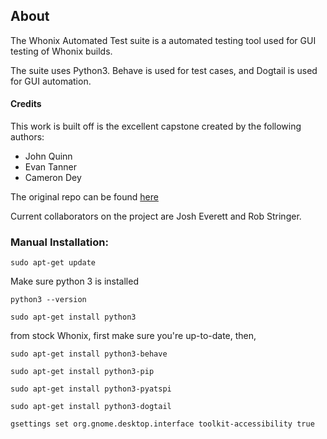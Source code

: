 ## About

The Whonix Automated Test suite is a automated testing tool used for GUI testing of Whonix builds.

The suite uses Python3. Behave is used for test cases, and Dogtail is used for GUI automation.

#### Credits
This work is built off is the excellent capstone created by the following authors:
- John Quinn
- Evan Tanner
- Cameron Dey

The original repo can be found [here](https://github.com/johncameronquinn/wats-senior-capstone)

Current collaborators on the project are Josh Everett and Rob Stringer.

### Manual Installation:

`sudo apt-get update`

Make sure python 3 is installed

`python3 --version`

`sudo apt-get install python3`

from stock Whonix, first make sure you're up-to-date, then,

`sudo apt-get install python3-behave`

`sudo apt-get install python3-pip`

`sudo apt-get install python3-pyatspi`

`sudo apt-get install python3-dogtail`

`gsettings set org.gnome.desktop.interface toolkit-accessibility true`
